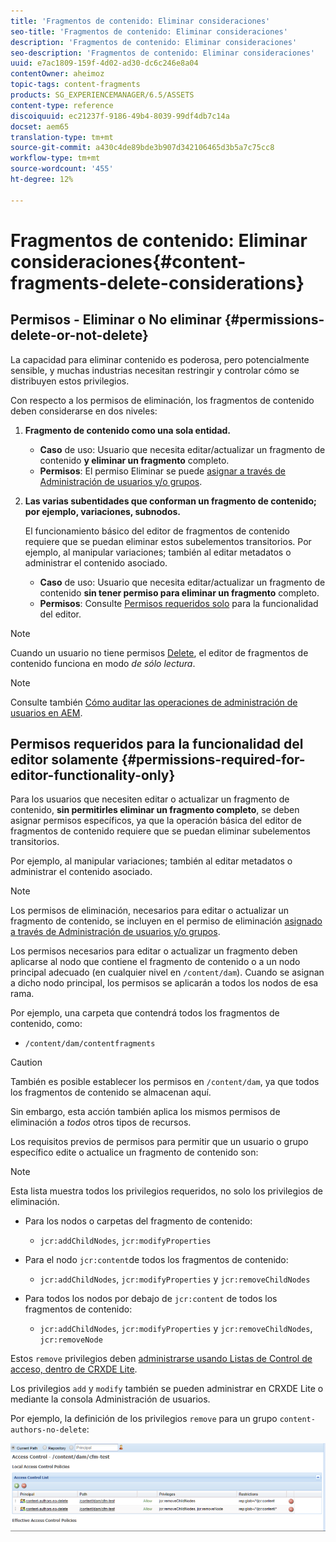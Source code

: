 ```yaml
---
title: 'Fragmentos de contenido: Eliminar consideraciones'
seo-title: 'Fragmentos de contenido: Eliminar consideraciones'
description: 'Fragmentos de contenido: Eliminar consideraciones'
seo-description: 'Fragmentos de contenido: Eliminar consideraciones'
uuid: e7ac1809-159f-4d02-ad30-dc6c246e8a04
contentOwner: aheimoz
topic-tags: content-fragments
products: SG_EXPERIENCEMANAGER/6.5/ASSETS
content-type: reference
discoiquuid: ec21237f-9186-49b4-8039-99df4db7c14a
docset: aem65
translation-type: tm+mt
source-git-commit: a430c4de89bde3b907d342106465d3b5a7c75cc8
workflow-type: tm+mt
source-wordcount: '455'
ht-degree: 12%

---
```



# Fragmentos de contenido: Eliminar consideraciones{#content-fragments-delete-considerations}

## Permisos - Eliminar o No eliminar {#permissions-delete-or-not-delete}

La capacidad para eliminar contenido es poderosa, pero potencialmente sensible, y muchas industrias necesitan restringir y controlar cómo se distribuyen estos privilegios.

Con respecto a los permisos de eliminación, los fragmentos de contenido deben considerarse en dos niveles:

1. **Fragmento de contenido como una sola entidad.**

   * **Caso** de uso: Usuario que necesita editar/actualizar un fragmento de contenido  **y eliminar un fragmento** completo.
   * **Permisos**: El  [](/help/sites-administering/security.md#actions) permiso Eliminar se puede  [asignar a través de Administración de usuarios y/o grupos](/help/sites-administering/security.md#managing-permissions).

1. **Las varias subentidades que conforman un fragmento de contenido; por ejemplo, variaciones, subnodos.**

   El funcionamiento básico del editor de fragmentos de contenido requiere que se puedan eliminar estos subelementos transitorios. Por ejemplo, al manipular variaciones; también al editar metadatos o administrar el contenido asociado.

   * **Caso** de uso: Usuario que necesita editar/actualizar un fragmento de contenido  **sin tener permiso para eliminar un fragmento** completo.
   * **Permisos**: Consulte  [Permisos requeridos solo](/help/assets/content-fragments/content-fragments-delete.md#permissions-required-for-editor-functionality-only) para la funcionalidad del editor.

>[!NOTE]
>
>Cuando un usuario no tiene permisos [Delete](/help/sites-administering/security.md#actions), el editor de fragmentos de contenido funciona en modo *de sólo lectura*.

>[!NOTE]
>
>Consulte también [Cómo auditar las operaciones de administración de usuarios en AEM](/help/sites-administering/audit-user-management-operations.md).

## Permisos requeridos para la funcionalidad del editor solamente {#permissions-required-for-editor-functionality-only}

Para los usuarios que necesiten editar o actualizar un fragmento de contenido, **sin permitirles eliminar un fragmento completo**, se deben asignar permisos específicos, ya que la operación básica del editor de fragmentos de contenido requiere que se puedan eliminar subelementos transitorios.

Por ejemplo, al manipular variaciones; también al editar metadatos o administrar el contenido asociado.

>[!NOTE]
>
>Los permisos de eliminación, necesarios para editar o actualizar un fragmento de contenido, se incluyen en el permiso de eliminación [asignado a través de Administración de usuarios y/o grupos](/help/sites-administering/security.md#managing-permissions).

Los permisos necesarios para editar o actualizar un fragmento deben aplicarse al nodo que contiene el fragmento de contenido o a un nodo principal adecuado (en cualquier nivel en `/content/dam`). Cuando se asignan a dicho nodo principal, los permisos se aplicarán a todos los nodos de esa rama.

Por ejemplo, una carpeta que contendrá todos los fragmentos de contenido, como:

* `/content/dam/contentfragments`

>[!CAUTION]
>
>También es posible establecer los permisos en `/content/dam`, ya que todos los fragmentos de contenido se almacenan aquí.
>
>Sin embargo, esta acción también aplica los mismos permisos de eliminación a *todos* otros tipos de recursos.

Los requisitos previos de permisos para permitir que un usuario o grupo específico edite o actualice un fragmento de contenido son:

>[!NOTE]
>
>Esta lista muestra todos los privilegios requeridos, no solo los privilegios de eliminación.

* Para los nodos o carpetas del fragmento de contenido:

   * `jcr:addChildNodes`, `jcr:modifyProperties`

* Para el nodo `jcr:content`de todos los fragmentos de contenido:

   * `jcr:addChildNodes`,  `jcr:modifyProperties` y  `jcr:removeChildNodes`

* Para todos los nodos por debajo de `jcr:content` de todos los fragmentos de contenido:

   * `jcr:addChildNodes`,  `jcr:modifyProperties` y  `jcr:removeChildNodes`,  `jcr:removeNode`

Estos `remove` privilegios deben [administrarse usando Listas de Control de acceso, dentro de CRXDE Lite](/help/sites-administering/user-group-ac-admin.md#access-right-management).

Los privilegios `add` y `modify` también se pueden administrar en CRXDE Lite o mediante la consola Administración de usuarios.

Por ejemplo, la definición de los privilegios `remove` para un grupo `content-authors-no-delete`:

![cf-delete-03](assets/cf-delete-03.png)

